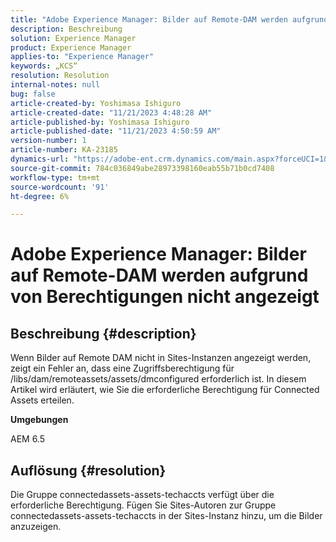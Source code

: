 ```yaml
---
title: "Adobe Experience Manager: Bilder auf Remote-DAM werden aufgrund der Berechtigung nicht angezeigt."
description: Beschreibung
solution: Experience Manager
product: Experience Manager
applies-to: "Experience Manager"
keywords: „KCS“
resolution: Resolution
internal-notes: null
bug: false
article-created-by: Yoshimasa Ishiguro
article-created-date: "11/21/2023 4:48:28 AM"
article-published-by: Yoshimasa Ishiguro
article-published-date: "11/21/2023 4:50:59 AM"
version-number: 1
article-number: KA-23185
dynamics-url: "https://adobe-ent.crm.dynamics.com/main.aspx?forceUCI=1&pagetype=entityrecord&etn=knowledgearticle&id=a20ed72f-2988-ee11-8179-6045bd006079"
source-git-commit: 784c036849abe28973398160eab55b71b0cd7408
workflow-type: tm+mt
source-wordcount: '91'
ht-degree: 6%

---
```


# Adobe Experience Manager: Bilder auf Remote-DAM werden aufgrund von Berechtigungen nicht angezeigt

## Beschreibung {#description}


Wenn Bilder auf Remote DAM nicht in Sites-Instanzen angezeigt werden, zeigt ein Fehler an, dass eine Zugriffsberechtigung für /libs/dam/remoteassets/assets/dmconfigured erforderlich ist.
In diesem Artikel wird erläutert, wie Sie die erforderliche Berechtigung für Connected Assets erteilen.

<b>Umgebungen</b>

AEM 6.5


## Auflösung {#resolution}


Die Gruppe connectedassets-assets-techaccts verfügt über die erforderliche Berechtigung. Fügen Sie Sites-Autoren zur Gruppe connectedassets-assets-techaccts in der Sites-Instanz hinzu, um die Bilder anzuzeigen.
